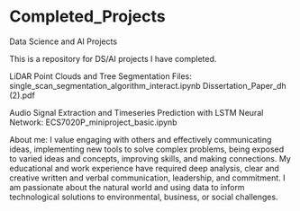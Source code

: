 # Completed_Projects
Data Science and AI Projects

This is a repository for DS/AI projects I have completed.

LiDAR Point Clouds and Tree Segmentation Files:
single_scan_segmentation_algorithm_interact.ipynb
Dissertation_Paper_dh (2).pdf

Audio Signal Extraction and Timeseries Prediction with LSTM Neural Network:
ECS7020P_miniproject_basic.ipynb

About me: I value engaging with others and effectively communicating ideas, implementing new tools to solve complex problems, being exposed to varied ideas and concepts, improving skills, and making connections. My educational and work experience have required deep analysis, clear and creative written and verbal communication,  leadership, and commitment. I am passionate about the natural world and using data to inform technological solutions to environmental, business, or social challenges.
